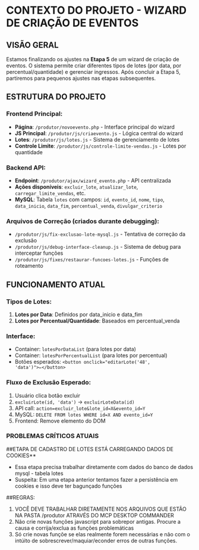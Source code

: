 # CONTEXTO DO PROJETO - WIZARD DE CRIAÇÃO DE EVENTOS

## VISÃO GERAL
Estamos finalizando os ajustes na **Etapa 5** de um wizard de criação de eventos. O sistema permite criar diferentes tipos de lotes (por data, por percentual/quantidade) e gerenciar ingressos. Após concluir a Etapa 5, partiremos para pequenos ajustes nas etapas subsequentes.

## ESTRUTURA DO PROJETO

### **Frontend Principal:**
- **Página**: `/produtor/novoevento.php` - Interface principal do wizard
- **JS Principal**: `/produtor/js/criaevento.js` - Lógica central do wizard
- **Lotes**: `/produtor/js/lotes.js` - Sistema de gerenciamento de lotes
- **Controle Limite**: `/produtor/js/controle-limite-vendas.js` - Lotes por quantidade

### **Backend API:**
- **Endpoint**: `/produtor/ajax/wizard_evento.php` - API centralizada
- **Ações disponíveis**: `excluir_lote`, `atualizar_lote`, `carregar_limite_vendas`, etc.
- **MySQL**: Tabela `lotes` com campos: `id`, `evento_id`, `nome`, `tipo`, `data_inicio`, `data_fim`, `percentual_venda`, `divulgar_criterio`

### **Arquivos de Correção (criados durante debugging):**
- `/produtor/js/fix-exclusao-lote-mysql.js` - Tentativa de correção da exclusão
- `/produtor/js/debug-interface-cleanup.js` - Sistema de debug para interceptar funções
- `/produtor/js/fixes/restaurar-funcoes-lotes.js` - Funções de roteamento

## FUNCIONAMENTO ATUAL

### **Tipos de Lotes:**
1. **Lotes por Data**: Definidos por data_inicio e data_fim
2. **Lotes por Percentual/Quantidade**: Baseados em percentual_venda

### **Interface:**
- Container: `lotesPorDataList` (para lotes por data)
- Container: `lotesPorPercentualList` (para lotes por percentual)
- Botões esperados: `<button onclick="editarLote('48', 'data')">✏️</button>`

### **Fluxo de Exclusão Esperado:**
1. Usuário clica botão excluir
2. `excluirLote(id, 'data')` → `excluirLoteData(id)`
3. API call: `action=excluir_lote&lote_id=X&evento_id=Y`
4. MySQL: `DELETE FROM lotes WHERE id=X AND evento_id=Y`
5. Frontend: Remove elemento do DOM

### PROBLEMAS CRÍTICOS ATUAIS

##ETAPA DE CADASTRO DE LOTES ESTÁ CARREGANDO DADOS DE COOKIES**
- Essa etapa precisa trabalhar diretamente com dados do banco de dados mysql - tabela lotes
- Suspeita: Em uma etapa anterior tentamos fazer a persistência em cookies e isso deve ter bagunçado funções


##REGRAS: 
1) VOCÊ DEVE TRABALHAR DIRETAMENTE NOS ARQUIVOS QUE ESTÃO NA PASTA /produtor ATRAVÉS DO MCP DESKTOP COMMANDER
2) Não crie novas funções javascript para sobrepor antigas. Procure a causa e corrija/exclua as funções problemáticas
3) Só crie novas funçõe se elas realmente forem necessárias e não com o intúito de sobrescrever/maquiar/econder erros de outras funções.


